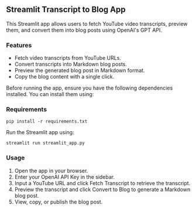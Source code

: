 ## Streamlit Transcript to Blog App

This Streamlit app allows users to fetch YouTube video transcripts, preview them, and convert them into blog posts using OpenAI's GPT API.

### Features
- Fetch video transcripts from YouTube URLs.
- Convert transcripts into Markdown blog posts.
- Preview the generated blog post in Markdown format.
- Copy the blog content with a single click.

Before running the app, ensure you have the following dependencies installed. You can install them using:


### Requirements
```
pip install -r requirements.txt  
```

Run the Streamlit app using:

```
streamlit run streamlit_app.py
```

### Usage
1. Open the app in your browser.
2. Enter your OpenAI API Key in the sidebar.
3. Input a YouTube URL and click Fetch Transcript to retrieve the transcript.
4. Preview the transcript and click Convert to  Blog to generate a Markdown blog post.
6. View, copy, or publish the blog post.




